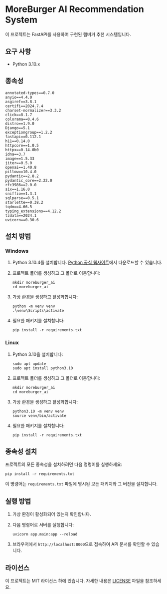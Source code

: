 # MoreBurger AI Recommendation System

이 프로젝트는 FastAPI를 사용하여 구현된 햄버거 추천 시스템입니다.

## 요구 사항

- Python 3.10.x

## 종속성

```
annotated-types==0.7.0
anyio==4.4.0
asgiref==3.8.1
certifi==2024.7.4
charset-normalizer==3.3.2
click==8.1.7
colorama==0.4.6
distro==1.9.0
Django==5.1
exceptiongroup==1.2.2
fastapi==0.112.1
h11==0.14.0
httpcore==1.0.5
httpx==0.14.0b0
idna==3.7
image==1.5.33
jiter==0.5.0
openai==1.40.8
pillow==10.4.0
pydantic==2.8.2
pydantic_core==2.22.0
rfc3986==2.0.0
six==1.16.0
sniffio==1.3.1
sqlparse==0.5.1
starlette==0.38.2
tqdm==4.66.5
typing_extensions==4.12.2
tzdata==2024.1
uvicorn==0.30.6
```

## 설치 방법

### Windows

1. Python 3.10.4를 설치합니다. [Python 공식 웹사이트](https://www.python.org/downloads/release/python-3104/)에서 다운로드할 수 있습니다.

2. 프로젝트 폴더를 생성하고 그 폴더로 이동합니다:
   ```
   mkdir moreburger_ai
   cd moreburger_ai
   ```

3. 가상 환경을 생성하고 활성화합니다:
   ```
   python -m venv venv
   .\venv\Scripts\activate
   ```

4. 필요한 패키지를 설치합니다:
   ```
   pip install -r requirements.txt
   ```

### Linux

1. Python 3.10을 설치합니다:
   ```
   sudo apt update
   sudo apt install python3.10
   ```

2. 프로젝트 폴더를 생성하고 그 폴더로 이동합니다:
   ```
   mkdir moreburger_ai
   cd moreburger_ai
   ```

3. 가상 환경을 생성하고 활성화합니다:
   ```
   python3.10 -m venv venv
   source venv/bin/activate
   ```

4. 필요한 패키지를 설치합니다:
   ```
   pip install -r requirements.txt
   ```

## 종속성 설치

프로젝트의 모든 종속성을 설치하려면 다음 명령어를 실행하세요:

```
pip install -r requirements.txt
```

이 명령어는 `requirements.txt` 파일에 명시된 모든 패키지와 그 버전을 설치합니다.

## 실행 방법

1. 가상 환경이 활성화되어 있는지 확인합니다.

2. 다음 명령어로 서버를 실행합니다:
   ```
   uvicorn app.main:app --reload
   ```

3. 브라우저에서 `http://localhost:8000`으로 접속하여 API 문서를 확인할 수 있습니다.

## 라이선스

이 프로젝트는 MIT 라이선스 하에 있습니다. 자세한 내용은 [LICENSE](LICENSE) 파일을 참조하세요.
